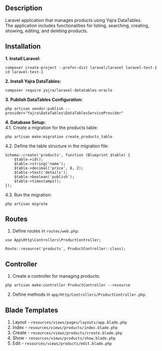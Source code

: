 ## Description
Laravel application that manages products using Yajra DataTables.<br>
The application includes functionalities for listing, searching, creating, showing, editing, and deleting products.

## Installation
**1. Install Laravel:**
```
composer create-project --prefer-dist laravel/laravel laravel-test-1
cd laravel-test-1
```

**2. Install Yajra DataTables:**
```
composer require yajra/laravel-datatables-oracle
```

**3. Publish DataTables Configuration:**
```
php artisan vendor:publish --provider="Yajra\DataTables\DataTablesServiceProvider"
```

**4. Database Setup:**<br>
4.1. Create a migration for the products table:
```
php artisan make:migration create_products_table
```
4.2. Define the table structure in the migration file:
```
Schema::create('products', function (Blueprint $table) {
    $table->id();
    $table->string('name');
    $table->decimal('price', 8, 2);
    $table->text('details');
    $table->boolean('publish');
    $table->timestamps();
});

```
4.3. Run the migration:
```
php artisan migrate
```

## Routes
1. Define routes in `routes/web.php`:
```
use App\Http\Controllers\ProductController;

Route::resource('products', ProductController::class);
```

## Controller
1. Create a controller for managing products:
```
php artisan make:controller ProductController --resource
```
2. Define methods in `app/Http/Controllers/ProductController.php`.

## Blade Templates
1. Layout - `resources/views/pages/layouts/app.blade.php`
2. Index - `resources/views/products/index.blade.php`
3. Create - `resources/views/products/create.blade.php`
4. Show - `resources/views/products/show.blade.php`
5. Edit - `resources/views/products/edit.blade.php`







